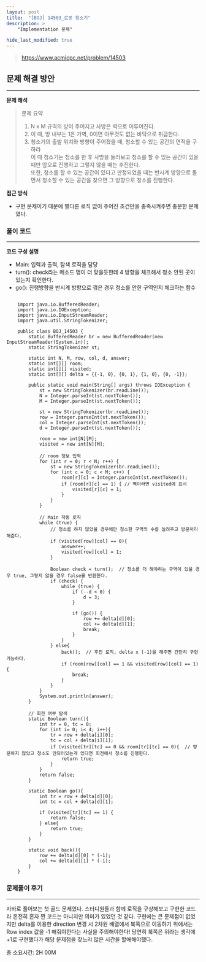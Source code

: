 ```yaml
---
layout: post
title:  "[BOJ] 14503_로봇 청소기"
description: >
    "Implementation 문제"

hide_last_modified: true
---
```

> <https://www.acmicpc.net/problem/14503>

## 문제 해결 방안
***
**문제 해석**
> 문제 요약   
> 1. N x M 규격의 방이 주어지고 사방은 벽으로 이루어진다.   
> 2. 이 때, 방 내부는 1은 가벽, 0이면 아무것도 없는 바닥으로 취급한다.   
> 3. 청소기의 출발 위치와 방향이 주어졌을 때, 청소할 수 있는 공간의 면적을 구하라   
> 이 때 청소기는 청소를 한 후 사방을 둘러보고 청소를 할 수 있는 공간이 있을 때만 앞으로 진행하고 그렇지 않을 때는 후진한다.   
> 또한, 청소를 할 수 있는 공간이 있다고 판정되었을 때는 반시계 방향으로 돌면서 청소할 수 있는 공간을 찾으면 그 방향으로 청소를 진행한다.   

**접근 방식**
- 구현 문제이기 때문에 별다른 로직 없이 주어진 조건만을 충족시켜주면 충분한 문제였다. 

### 풀이 코드
***

**코드 구성 설명**
- Main: 입력과 출력, 탐색 로직을 담당
- turn(): check라는 메소드 명이 더 맞을듯한데 4 방향을 체크해서 청소 안된 곳이 있는지 확인한다.
- go(): 진행방향을 반시계 방향으로 꺾은 경우 청소를 안한 구역인지 체크하는 함수

```

    import java.io.BufferedReader;
    import java.io.IOException;
    import java.io.InputStreamReader;
    import java.util.StringTokenizer;

    public class BOJ_14503 {
        static BufferedReader br = new BufferedReader(new InputStreamReader(System.in));
        static StringTokenizer st;

        static int N, M, row, col, d, answer;
        static int[][] room;
        static int[][] visited;
        static int[][] delta = {{-1, 0}, {0, 1}, {1, 0}, {0, -1}};

        public static void main(String[] args) throws IOException {
            st = new StringTokenizer(br.readLine());
            N = Integer.parseInt(st.nextToken());
            M = Integer.parseInt(st.nextToken());

            st = new StringTokenizer(br.readLine());
            row = Integer.parseInt(st.nextToken());
            col = Integer.parseInt(st.nextToken());
            d = Integer.parseInt(st.nextToken());

            room = new int[N][M];
            visited = new int[N][M];

            // room 정보 입력
            for (int r = 0; r < N; r++) {
                st = new StringTokenizer(br.readLine());
                for (int c = 0; c < M; c++) {
                    room[r][c] = Integer.parseInt(st.nextToken());
                    if (room[r][c] == 1) { // 벽이라면 visited에 표시
                        visited[r][c] = 1;
                    }
                }
            }

            // Main 작동 로직
            while (true) {
                // 청소를 하지 않았을 경우에만 청소한 구역의 수를 늘려주고 방문처리 해준다. 
                if (visited[row][col] == 0){
                    answer++;
                    visited[row][col] = 1;
                }

                Boolean check = turn();  // 청소를 더 해야하는 구역이 있을 경우 true, 그렇지 않을 경우 false를 반환한다. 
                if (check) {
                    while (true) {
                        if (--d < 0) {
                            d = 3;
                        }

                        if (go()) {
                            row += delta[d][0];
                            col += delta[d][1];
                            break;
                        }
                    }
                } else{
                    back();  // 후진 로직, delta x (-1)을 해주면 간단히 구현 가능하다. 
                    if (room[row][col] == 1 && visited[row][col] == 1){
                        break;
                    }
                }
            }
            System.out.println(answer);
        }

        // 회전 여부 탐색
        static Boolean turn(){
            int tr = 0, tc = 0;
            for (int i= 0; i< 4; i++){
                tr = row + delta[i][0];
                tc = col + delta[i][1];
                if (visited[tr][tc] == 0 && room[tr][tc] == 0){  // 방문하지 않았고 청소도 안되어있는게 있다면 회전해서 청소를 진행한다.
                    return true;
                }
            }
            return false;
        }

        static Boolean go(){
            int tr = row + delta[d][0];
            int tc = col + delta[d][1];

            if (visited[tr][tc] == 1) {
                return false;
            } else{
                return true;
            }
        }

        static void back(){
            row += delta[d][0] * (-1);
            col += delta[d][1] * (-1);
        }
    }

```

### 문제풀이 후기
***
자바로 풀어보는 첫 골드 문제였다. 스터디원들과 함께 로직을 구상해보고 구현한 코드라 온전히 혼자 짠 코드는 아니지만 의미가 있었던 것 같다. 구현에는 큰 문제점이 없었지만 delta를 이용한 direction 변경 시 2차원 배열에서 북쪽으로 이동하기 위에서는 Row index 값을 -1 해줘야한다는 사실을 주의해야한다! 당연히 북쪽은 위라는 생각에 +1로 구현했다가 해당 문제점을 찾느랴 많은 시간을 할애해야했다.

총 소요시간: 2H 00M